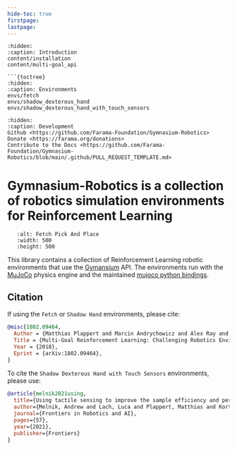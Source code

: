 ```yaml
---
hide-toc: true
firstpage:
lastpage:
---
```


```{toctree}
:hidden:
:caption: Introduction
content/installation
content/multi-goal_api

```{toctree}
:hidden:
:caption: Environments
envs/fetch
envs/shadow_dexterous_hand
envs/shadow_dexterous_hand_with_touch_sensors
```

```{toctree}
:hidden:
:caption: Development
Github <https://github.com/Farama-Foundation/Gymnasium-Robotics>
Donate <https://farama.org/donations>
Contribute to the Docs <https://github.com/Farama-Foundation/Gymnasium-Robotics/blob/main/.github/PULL_REQUEST_TEMPLATE.md>
```

# Gymnasium-Robotics is a collection of robotics simulation environments for Reinforcement Learning

```{figure} img/fetchpickandplace.gif
   :alt: Fetch Pick And Place
   :width: 500
   :height: 500
```

This library contains a collection of Reinforcement Learning robotic environments that use the [Gymansium](https://gymnasium.farama.org/) API. The environments run with the [MuJoCo](https://mujoco.org/) physics engine and the maintained [mujoco python bindings](https://mujoco.readthedocs.io/en/latest/python.html).

## Citation

If using the `Fetch` or `Shadow Hand` environments, please cite:

```bibtex
@misc{1802.09464,
  Author = {Matthias Plappert and Marcin Andrychowicz and Alex Ray and Bob McGrew and Bowen Baker and Glenn Powell and Jonas Schneider and Josh Tobin and Maciek Chociej and Peter Welinder and Vikash Kumar and Wojciech Zaremba},
  Title = {Multi-Goal Reinforcement Learning: Challenging Robotics Environments and Request for Research},
  Year = {2018},
  Eprint = {arXiv:1802.09464},
}
```

To cite the `Shadow Dexterous Hand with Touch Sensors` environments, please use:

```bibtex
@article{melnik2021using,
  title={Using tactile sensing to improve the sample efficiency and performance of deep deterministic policy gradients for simulated in-hand manipulation tasks},
  author={Melnik, Andrew and Lach, Luca and Plappert, Matthias and Korthals, Timo and Haschke, Robert and Ritter, Helge},
  journal={Frontiers in Robotics and AI},
  pages={57},
  year={2021},
  publisher={Frontiers}
}
```